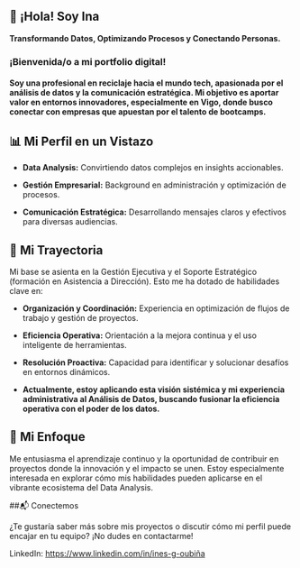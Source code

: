 ## 👋 ¡Hola! Soy Ina

**Transformando Datos, Optimizando Procesos y Conectando Personas.**

### ¡Bienvenida/o a mi portfolio digital! 

#### Soy una profesional en reciclaje hacia el mundo tech, apasionada por el análisis de datos y la comunicación estratégica. Mi objetivo es aportar valor en entornos innovadores, especialmente en Vigo, donde busco conectar con empresas que apuestan por el talento de bootcamps.

## 📊 Mi Perfil en un Vistazo

- **Data Analysis:** Convirtiendo datos complejos en insights accionables.

- **Gestión Empresarial:** Background en administración y optimización de procesos.

- **Comunicación Estratégica:** Desarrollando mensajes claros y efectivos para diversas audiencias.

## 🚀 Mi Trayectoria

Mi base se asienta en la Gestión Ejecutiva y el Soporte Estratégico (formación en Asistencia a Dirección). Esto me ha dotado de habilidades clave en:

- **Organización y Coordinación:** Experiencia en optimización de flujos de trabajo y gestión de proyectos.

- **Eficiencia Operativa:** Orientación a la mejora continua y el uso inteligente de herramientas.

- **Resolución Proactiva:** Capacidad para identificar y solucionar desafíos en entornos dinámicos.

- **Actualmente, estoy aplicando esta visión sistémica y mi experiencia administrativa al Análisis de Datos, buscando fusionar la eficiencia operativa con el poder de los datos.**

## 🌱 Mi Enfoque

Me entusiasma el aprendizaje continuo y la oportunidad de contribuir en proyectos donde la innovación y el impacto se unen. 
Estoy especialmente interesada en explorar cómo mis habilidades pueden aplicarse en el vibrante ecosistema del Data Analysis.

##📬 Conectemos

¿Te gustaría saber más sobre mis proyectos o discutir cómo mi perfil puede encajar en tu equipo? ¡No dudes en contactarme!

LinkedIn: https://www.linkedin.com/in/ines-g-oubiña
